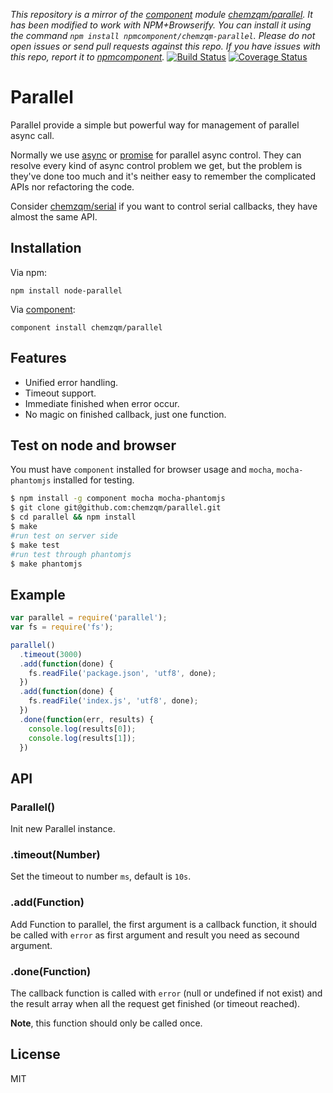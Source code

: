 *This repository is a mirror of the [component](http://component.io) module [chemzqm/parallel](http://github.com/chemzqm/parallel). It has been modified to work with NPM+Browserify. You can install it using the command `npm install npmcomponent/chemzqm-parallel`. Please do not open issues or send pull requests against this repo. If you have issues with this repo, report it to [npmcomponent](https://github.com/airportyh/npmcomponent).*
[![Build Status](https://secure.travis-ci.org/chemzqm/parallel.png)](http://travis-ci.org/chemzqm/parallel)
[![Coverage Status](https://coveralls.io/repos/chemzqm/parallel/badge.png?branch=master)](https://coveralls.io/r/chemzqm/parallel?branch=master)

# Parallel

Parallel provide a simple but powerful way for management of parallel async call.

Normally we use [async](https://github.com/caolan/async) or [promise](https://github.com/then/promise) for parallel async control.
They can resolve every kind of async control problem we get, but the problem is they've done too much and it's neither easy to remember the complicated APIs nor refactoring the code.

Consider [chemzqm/serial](https://github.com/chemzqm/serial) if you want to control serial callbacks, they have almost the same API.

## Installation

Via npm:

    npm install node-parallel

Via [component](https://github.com/component/component):

    component install chemzqm/parallel

## Features

* Unified error handling.
* Timeout support.
* Immediate finished when error occur.
* No magic on finished callback, just one function.

## Test on node and browser

You must have `component` installed for browser usage and `mocha`, `mocha-phantomjs` installed for testing.

``` bash
$ npm install -g component mocha mocha-phantomjs
$ git clone git@github.com:chemzqm/parallel.git
$ cd parallel && npm install
$ make
#run test on server side
$ make test 
#run test through phantomjs
$ make phantomjs 
```

## Example

```js
var parallel = require('parallel');
var fs = require('fs');

parallel()
  .timeout(3000)
  .add(function(done) {
    fs.readFile('package.json', 'utf8', done);
  })
  .add(function(done) {
    fs.readFile('index.js', 'utf8', done);
  })
  .done(function(err, results) {
    console.log(results[0]);
    console.log(results[1]);
  })
```

## API

### Parallel()

Init new Parallel instance.

### .timeout(Number)

Set the timeout to number `ms`, default is `10s`.

### .add(Function)

Add Function to parallel, the first argument is a callback function, it should be called with `error` as first argument and result you need as secound argument.

### .done(Function)

The callback function is called with `error` (null or undefined if not exist) and the result array when all the request get finished (or timeout reached).

**Note**, this function should only be called once.

## License

  MIT
